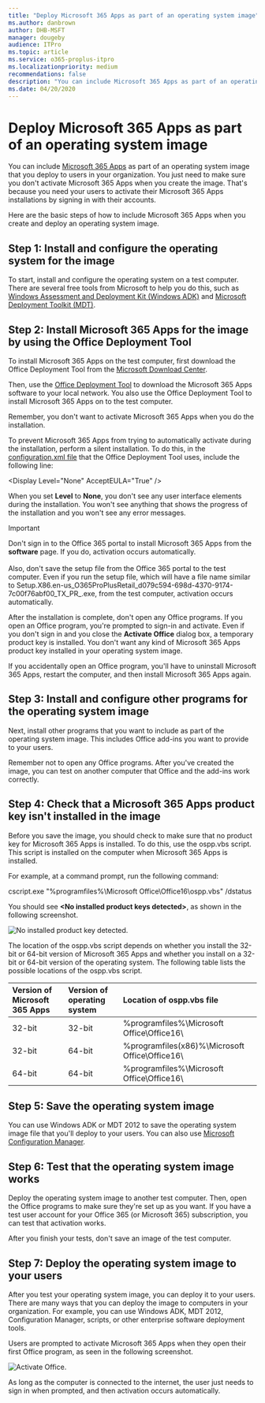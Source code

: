```yaml
---
title: "Deploy Microsoft 365 Apps as part of an operating system image"
ms.author: danbrown
author: DHB-MSFT
manager: dougeby
audience: ITPro
ms.topic: article
ms.service: o365-proplus-itpro
ms.localizationpriority: medium
recommendations: false
description: "You can include Microsoft 365 Apps as part of an operating system image that you deploy to users in your organization. You just need to make sure you don't activate Microsoft 365 Apps when you create the image. That's because you need your users to activate their Microsoft 365 Apps installations by signing in with their accounts."
ms.date: 04/20/2020
---
```


# Deploy Microsoft 365 Apps as part of an operating system image

You can include [Microsoft 365 Apps](about-microsoft-365-apps.md) as part of an operating system image that you deploy to users in your organization. You just need to make sure you don't activate Microsoft 365 Apps when you create the image. That's because you need your users to activate their Microsoft 365 Apps installations by signing in with their accounts.
  
Here are the basic steps of how to include Microsoft 365 Apps when you create and deploy an operating system image.
  
<a name="Steps"> </a>

## Step 1: Install and configure the operating system for the image
<a name="Step1"> </a>

To start, install and configure the operating system on a test computer. There are several free tools from Microsoft to help you do this, such as [Windows Assessment and Deployment Kit (Windows ADK)](/previous-versions/windows/hh824947(v=win.10)) and [Microsoft Deployment Toolkit (MDT)](/mem/configmgr/mdt/). 
  
## Step 2: Install Microsoft 365 Apps for the image by using the Office Deployment Tool
<a name="Step2"> </a>

To install Microsoft 365 Apps on the test computer, first download the Office Deployment Tool from the [Microsoft Download Center](https://go.microsoft.com/fwlink/p/?LinkID=626065).
  
Then, use the [Office Deployment Tool](overview-office-deployment-tool.md) to download the Microsoft 365 Apps software to your local network. You also use the Office Deployment Tool to install Microsoft 365 Apps on to the test computer.
  
Remember, you don't want to activate Microsoft 365 Apps when you do the installation.
  
To prevent Microsoft 365 Apps from trying to automatically activate during the installation, perform a silent installation. To do this, in the [configuration.xml file](office-deployment-tool-configuration-options.md) that the Office Deployment Tool uses, include the following line:
  
 \<Display Level="None" AcceptEULA="True" /\>
  
When you set **Level** to **None**, you don't see any user interface elements during the installation. You won't see anything that shows the progress of the installation and you won't see any error messages.
  
> [!IMPORTANT]
> Don't sign in to the Office 365 portal to install Microsoft 365 Apps from the **software** page. If you do, activation occurs automatically.<br/><br/> Also, don't save the setup file from the Office 365 portal to the test computer. Even if you run the setup file, which will have a file name similar to Setup.X86.en-us_O365ProPlusRetail_d079c594-698d-4370-9174-7c00f76abf00_TX_PR_.exe, from the test computer, activation occurs automatically. 
  
After the installation is complete, don't open any Office programs. If you open an Office program, you're prompted to sign-in and activate. Even if you don't sign in and you close the **Activate Office** dialog box, a temporary product key is installed. You don't want any kind of Microsoft 365 Apps product key installed in your operating system image.
  
If you accidentally open an Office program, you'll have to uninstall Microsoft 365 Apps, restart the computer, and then install Microsoft 365 Apps again.
  
## Step 3: Install and configure other programs for the operating system image
<a name="Step3"> </a>

Next, install other programs that you want to include as part of the operating system image. This includes Office add-ins you want to provide to your users.
  
Remember not to open any Office programs. After you've created the image, you can test on another computer that Office and the add-ins work correctly.
  
## Step 4: Check that a Microsoft 365 Apps product key isn't installed in the image
<a name="Step4"> </a>

Before you save the image, you should check to make sure that no product key for Microsoft 365 Apps is installed. To do this, use the ospp.vbs script. This script is installed on the computer when Microsoft 365 Apps is installed.
  
For example, at a command prompt, run the following command:
  
 cscript.exe "%programfiles%\\Microsoft Office\\Office16\\ospp.vbs" /dstatus
  
You should see **\<No installed product keys detected\>**, as shown in the following screenshot.
  
![No installed product key detected.](images/aa1e234d-c2d1-471f-bf7f-9b11adc8b4b4.jpg)
  
The location of the ospp.vbs script depends on whether you install the 32-bit or 64-bit version of Microsoft 365 Apps and whether you install on a 32-bit or 64-bit version of the operating system. The following table lists the possible locations of the ospp.vbs script.
  
|**Version of Microsoft 365 Apps**|**Version of operating system**|**Location of ospp.vbs file**|
|:-----|:-----|:-----|
|32-bit  <br/> |32-bit  <br/> |%programfiles%\\Microsoft Office\\Office16\\  <br/> |
|32-bit  <br/> |64-bit  <br/> |%programfiles(x86)%\\Microsoft Office\\Office16\\  <br/> |
|64-bit  <br/> |64-bit  <br/> |%programfiles%\\Microsoft Office\\Office16\\  <br/> |
   
## Step 5: Save the operating system image
<a name="Step5"> </a>

You can use Windows ADK or MDT 2012 to save the operating system image file that you'll deploy to your users. You can also use [Microsoft Configuration Manager](/mem/configmgr/osd/understand/introduction-to-operating-system-deployment).
  
## Step 6: Test that the operating system image works
<a name="Step6"> </a>

Deploy the operating system image to another test computer. Then, open the Office programs to make sure they're set up as you want. If you have a test user account for your Office 365 (or Microsoft 365) subscription, you can test that activation works.
  
After you finish your tests, don't save an image of the test computer.
  
## Step 7: Deploy the operating system image to your users
<a name="Step7"> </a>

After you test your operating system image, you can deploy it to your users. There are many ways that you can deploy the image to computers in your organization. For example, you can use Windows ADK, MDT 2012, Configuration Manager, scripts, or other enterprise software deployment tools.
  
Users are prompted to activate Microsoft 365 Apps when they open their first Office program, as seen in the following screenshot.
  
![Activate Office.](images/9cb7eef4-0ce6-428a-8f96-890e5237d17a.png)
  
As long as the computer is connected to the internet, the user just needs to sign in when prompted, and then activation occurs automatically.
